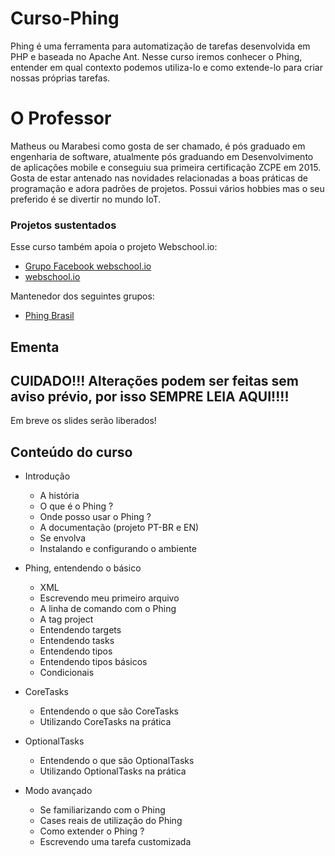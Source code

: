 # Curso-Phing

Phing é uma ferramenta para automatização de tarefas desenvolvida em PHP e baseada no Apache Ant. Nesse curso iremos conhecer o Phing, entender em qual contexto podemos utiliza-lo e como extende-lo para criar nossas próprias tarefas.

# O Professor

Matheus ou Marabesi como gosta de ser chamado, é pós graduado em engenharia de software, atualmente pós graduando em Desenvolvimento de aplicações mobile e conseguiu sua primeira certificação ZCPE em 2015. Gosta de estar antenado nas novidades relacionadas a boas práticas de programação e adora padrões de projetos. Possui vários hobbies mas o seu preferido é se divertir no mundo IoT.

### Projetos sustentados

Esse curso também apoia o projeto Webschool.io:

* [Grupo Facebook webschool.io](https://www.facebook.com/webschool.io)
* [webschool.io](https://github.com/Webschool-io)

Mantenedor dos seguintes grupos:

* [Phing Brasil](https://www.facebook.com/groups/phingbrasil)

## Ementa

## **CUIDADO!!! Alterações podem ser feitas sem aviso prévio, por isso SEMPRE LEIA AQUI!!!!**

Em breve os slides serão liberados!

## Conteúdo do curso

- Introdução
    - A história
    - O que é o Phing ?
    - Onde posso usar o Phing ?
    - A documentação (projeto PT-BR e EN)
    - Se envolva
    - Instalando e configurando o ambiente
    
- Phing, entendendo o básico
    - XML
    - Escrevendo meu primeiro arquivo
    - A linha de comando com o Phing
    - A tag project
    - Entendendo targets
    - Entendendo tasks
    - Entendendo tipos
    - Entendendo tipos básicos
    - Condicionais
    
- CoreTasks
    - Entendendo o que são CoreTasks
    - Utilizando CoreTasks na prática
    
- OptionalTasks
    - Entendendo o que são OptionalTasks
    - Utilizando OptionalTasks na prática

- Modo avançado
    - Se familiarizando com o Phing
    - Cases reais de utilização do Phing
    - Como extender o Phing ?
    - Escrevendo uma tarefa customizada
